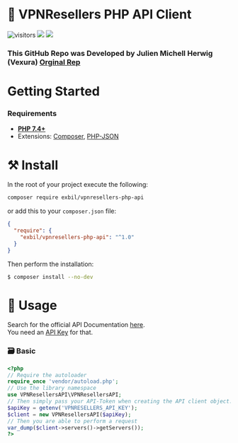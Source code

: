 ﻿# 💾 VPNResellers PHP API Client

![visitors](https://visitor-badge.laobi.icu/badge?page_id=exbil.vpnresellers-php-api)
![](https://img.shields.io/badge/stable-v.1.0-informational?style=flat&logoColor=white&color=6aa6f8)
![](https://img.shields.io/badge/license-MIT-informational?style=flat&logoColor=white&color=6aa6f8)

### This GitHub Repo was Developed by Julien Michell Herwig (Vexura) [Orginal Rep](https://github.com/Vexura/vpnresellers-api/)

# Getting Started
### Requirements
* [**PHP 7.4+**](https://www.php.net/downloads.php)
* Extensions: [Composer](https://getcomposer.org/), [PHP-JSON](https://www.php.net/manual/en/book.json.php)

# ⚒️ Install
In the root of your project execute the following:
```sh
composer require exbil/vpnresellers-php-api
```
or add this to your `composer.json` file:
```json
{
  "require": {
    "exbil/vpnresellers-php-api": "^1.0"
  }
}
```

Then perform the installation:
```sh
$ composer install --no-dev
```

# 📑 Usage

Search for the official API Documentation [here](https://api.vpnresellers.com/docs/v3_1).  
You need an [API Key](https://app.vpnresellers.com/api-access) for that.

### 🗃️ Basic

```php
<?php
// Require the autoloader
require_once 'vendor/autoload.php';
// Use the library namespace
use VPNResellersAPI\VPNResellersAPI;
// Then simply pass your API-Token when creating the API client object.
$apiKey = getenv('VPNRESELLERS_API_KEY');
$client = new VPNResellersAPI($apiKey);
// Then you are able to perform a request
var_dump($client->servers()->getServers());
?>
```
